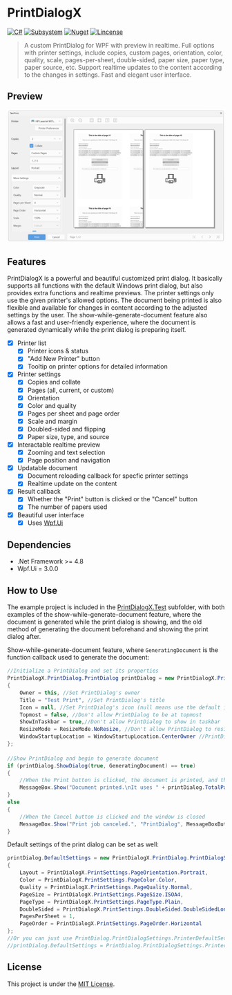 # PrintDialogX

[![C#](https://img.shields.io/badge/C%23-100%25-blue.svg?style=flat-square)](https://docs.microsoft.com/en-us/dotnet/csharp/)
[![Subsystem](https://img.shields.io/badge/Platform-WPF-green.svg?style=flat-square)](https://docs.microsoft.com/en-us/visualstudio/designers/getting-started-with-wpf)
[![Nuget](https://img.shields.io/badge/Nuget-v2.0.2-blue.svg?style=flat-square)](https://www.nuget.org/packages/PrintDialogX/2.0.2)
[![Lincense](https://img.shields.io/badge/Lincense-MIT-orange.svg?style=flat-square)](https://github.com/Fei-Sheng-Wu/PrintDialogX/blob/master/LICENSE.txt)

> A custom PrintDialog for WPF with preview in realtime. Full options with printer settings, include copies, custom pages, orientation, color, quality, scale, pages-per-sheet, double-sided, paper size, paper type, paper source, etc. Support realtime updates to the content according to the changes in settings. Fast and elegant user interface.

## Preview

![Screenshot](https://github.com/Fei-Sheng-Wu/PrintDialogX/blob/8c1c32120c5ba5ec3e6547d825c56a5b27fb5ee2/Screenshot.png)

## Features

PrintDialogX is a powerful and beautiful customized print dialog. It basically supports all functions with the default Windows print dialog, but also provides extra functions and realtime previews. The printer settings only use the given printer's allowed options. The document being printed is also flexible and available for changes in content according to the adjusted settings by the user. The show-while-generate-document feature also allows a fast and user-friendly experience, where the document is generated dynamically while the print dialog is preparing itself.

- [X] Printer list
  - [X] Printer icons & status
  - [X] "Add New Printer" button
  - [X] Tooltip on printer options for detailed information
- [X] Printer settings
  - [X] Copies and collate
  - [X] Pages (all, current, or custom)
  - [X] Orientation
  - [X] Color and quality
  - [X] Pages per sheet and page order
  - [X] Scale and margin
  - [X] Doubled-sided and flipping
  - [X] Paper size, type, and source
- [X] Interactable realtime preview
  - [X] Zooming and text selection
  - [X] Page position and navigation
- [X] Updatable document
  - [X] Document reloading callback for specfic printer settings
  - [X] Realtime update on the content
- [X] Result callback
  - [X] Whether the "Print" button is clicked or the "Cancel" button
  - [X] The number of papers used
- [X] Beautiful user interface
  - [X] Uses [Wpf.Ui](https://wpfui.lepo.co/index.html)

## Dependencies

- .Net Framework >= 4.8
- Wpf.Ui = 3.0.0

## How to Use

The example project is included in the [PrintDialogX.Test](https://github.com/Fei-Sheng-Wu/PrintDialogX/tree/2.0.2/PrintDialogX.Test) subfolder, with both examples of the show-while-generate-document feature, where the document is generated while the print dialog is showing, and the old method of generating the document beforehand and showing the print dialog after.

Show-while-generate-document feature, where `GeneratingDocument` is the function callback used to generate the document:

```c#
//Initialize a PrintDialog and set its properties
PrintDialogX.PrintDialog.PrintDialog printDialog = new PrintDialogX.PrintDialog.PrintDialog()
{
    Owner = this, //Set PrintDialog's owner
    Title = "Test Print", //Set PrintDialog's title
    Icon = null, //Set PrintDialog's icon (null means use the default icon)
    Topmost = false, //Don't allow PrintDialog to be at topmost
    ShowInTaskbar = true,//Don't allow PrintDialog to show in taskbar
    ResizeMode = ResizeMode.NoResize, //Don't allow PrintDialog to resize
    WindowStartupLocation = WindowStartupLocation.CenterOwner //PrintDialog's startup location is the center of the owner
};

//Show PrintDialog and begin to generate document
if (printDialog.ShowDialog(true, GeneratingDocument) == true)
{
    //When the Print button is clicked, the document is printed, and the window is closed
    MessageBox.Show("Document printed.\nIt uses " + printDialog.TotalPapers + " sheet(s) of paper.", "PrintDialog", MessageBoxButton.OK, MessageBoxImage.Information, MessageBoxResult.OK);
}
else
{
    //When the Cancel button is clicked and the window is closed
    MessageBox.Show("Print job canceled.", "PrintDialog", MessageBoxButton.OK, MessageBoxImage.Information, MessageBoxResult.OK);
}
```

Default settings of the print dialog can be set as well:

```c#
printDialog.DefaultSettings = new PrintDialogX.PrintDialog.PrintDialogSettings() //Set default settings
{
    Layout = PrintDialogX.PrintSettings.PageOrientation.Portrait,
    Color = PrintDialogX.PrintSettings.PageColor.Color,
    Quality = PrintDialogX.PrintSettings.PageQuality.Normal,
    PageSize = PrintDialogX.PrintSettings.PageSize.ISOA4,
    PageType = PrintDialogX.PrintSettings.PageType.Plain,
    DoubleSided = PrintDialogX.PrintSettings.DoubleSided.DoubleSidedLongEdge,
    PagesPerSheet = 1,
    PageOrder = PrintDialogX.PrintSettings.PageOrder.Horizontal
};
//Or you can just use PrintDialog.PrintDialogSettings.PrinterDefaultSettings() to get a PrintDialogSettings that uses the printer's default settings
//printDialog.DefaultSettings = PrintDialog.PrintDialogSettings.PrinterDefaultSettings()
```

## License

This project is under the [MIT License](https://github.com/Fei-Sheng-Wu/PrintDialogX/blob/2.0.2/README.md).
